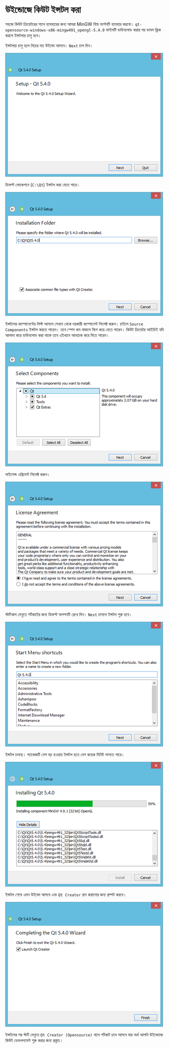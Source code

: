 ﻿# উইন্ডোজে কিউট ইন্সটল করা

সহজে কিউট ক্রিয়েটরের সাথে ব্যাবহারের জন্য আমরা MinGW বিল্ড ভার্শনটি ব্যাবহার করবো। `qt-opensource-windows-x86-mingw491_opengl-5.4.0` ফাইলটি ডাউনলোড করার পর ডাবল ক্লিক করলে ইন্সটলার চালু হবে।

ইন্সটলার চালু হলে নিচের মত উইন্ডো আসবে। `Next` চাপ দিন।

![Windows - Install Qt Screen 1](win/win1.png)

ডিফল্ট লোকেশনে (`C:\Qt`) ইন্সটল করা যেতে পারে। 

![Windows - Install Qt Screen 2](win/win2.png)

ইন্সটলের কম্পোনেন্টের লিস্ট আসলে সেখান থেকে দরকারী কম্পোনেন্ট সিলেক্ট করুন। চাইলে `Source Components` ইন্সটল করতে পারেন। তবে স্পেস কম থাকলে স্কিপ করে যেতে পারেন। কিউট ক্রিয়েটর আইডিই যদি আলাদা করে ডাউনলোড করা থাকে তবে এইখানে আনচেক করে দিতে পারেন।

![Windows - Install Qt Screen 3](win/win3.png)

লাইসেন্স এগ্রিমেন্ট সিলেক্ট করুন।

![Windows - Install Qt Screen 4](win/win4.png)

স্টার্টআপ মেনুতে শর্টকাটের জন্য ডিফল্ট অপশনটি রেখে দিন। `Next` চাপলে ইন্সটল শুরু হবে।

![Windows - Install Qt Screen 5](win/win5.png)

ইন্সটল চলছে। প্যাকেজটি বেশ বড় হওয়ায় ইন্সটল হতে বেশ কয়েক মিনিট লাগতে পারে।

![Windows - Install Qt Screen 6](win/win6.png)

ইন্সটল শেষে এমন উইন্ডো আসবে এবং `Qt Creator` রান করানোর জন্য প্রম্পট করবে।

![Windows - Install Qt Screen 7](win/win7.png)

ইন্সটলের পর স্টার্ট মেনুতে `Qt Creator (Opensource)` নামে শর্টকাট চলে আসবে যার অর্থ আপনি উইন্ডোজে কিউট ডেভলপমেন্ট শুরু করার জন্য প্রস্তুত।